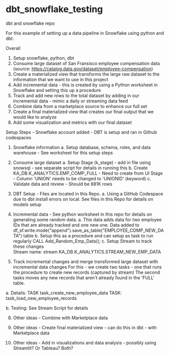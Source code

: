 # dbt_snowflake_testing
dbt and snowflake repo

For this example of setting up a data pipeline in Snowflake using python and dbt.

Overall 
1.  Setup snowflake, python, dbt
2.  Consume large dataset of San Fransisco employee compensation data (source:  https://catalog.data.gov/dataset/employee-compensation)
3.  Create a materialized view that transforms the large raw dataset to the information that we want to use in this project
4.  Add incremental data - this is created by using a Python worksheet in Snowflake and setting this up a procedure
5.  Track and add new rows to the total dataset by adding in our incremental data - mimic a daily or streaming data feed
6.  Combine data from a marketplace source to enhance our full set
7.  Create a final materialized view that creates our final output that we would like to analyze
8.  Add some visualization and metrics with our final dataset

Setup Steps - Snowflake account added - DBT is setup and ran in Github codespaces
1.  Snowflake information
  a. Setup database, schema, roles, and data warehouse - See worksheet for this setup steps
  
2.  Consume large dataset
  a.  Setup Stage (k_stage) - add in file using snowsql - see separate script for details in running this
  b.  Create KA_DB.K_ANALYTICS.EMP_COMP_FULL - Need to create from UI Stage - Column 'UNION' needs to be changed to 'UNIONID' (keyword)
  c.  Validate data and review - Should be 881K rows

3.  DBT Setup - Files are located in this Repo.
  a. Using a GitHub Codespace due to dbt install errors on local.  See files in this Repo for details on models setup

4.  Incremental data - See python worksheet in this repo for details on generating some random data.
 a.  This data adds data for two employee IDs that are already tracked and one new one.  Data added to df_sf.write.mode("append").save_as_table("EMPLOYEE_COMP_NEW_DATA") table
 b.  Setup this as a procedure and can setup as task to run regularly
     CALL Add_Random_Emp_Data();
 c.  Setup Stream to track these changes   
    Stream name:  stream KA_DB.K_ANALYTICS.STREAM_NEW_EMP_DATA

6.  Track incremental changes and merge transformed large dataset with incremental data changes
   For this - we create two tasks - one that runs the procedure to create new records (captured by stream)
        The second tasks moves any new records that aren't already found in the 'FULL' table.

 a.  Details:  TASK task_create_new_employee_data
              TASK:  task_load_new_employee_records

 b.  Testing:  See Stream Script for details

8.  Other ideas - Combine with Marketplace data

9.  Other ideas - Create final materialized view - can do this in dbt - with Marketplace data

10.  Other ideas - Add in visualizations and data analysis - possibly using Streamlit?  Or Tableau?  Both?

